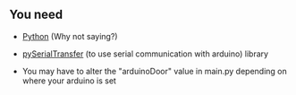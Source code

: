 ## You need 

* [Python](https://www.python.org/downloads/) (Why not saying?)

* [pySerialTransfer](https://github.com/PowerBroker2/pySerialTransfer) (to use serial communication with arduino) library

* You may have to alter the "arduinoDoor" value in main.py depending on where your arduino is set